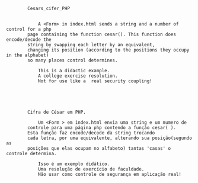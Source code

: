 


			Cesars_cifer_PHP


				A <Form> in index.html sends a string and a number of control for a php 
			page containing the function cesar(). This function does encode/decode the 
			string by swapping each letter by an equivalent, 
			changing its position (according to the positions they occupy in the alphabet) 
			so many places control determines.			
			
				This is a didactic example. 
				A college exercise resolution.
				Not for use like a  real security coupling!
			
			
		

		
			Cifra de César em PHP.
		
				Um <Form > em index.html envia uma string e um numero de
			controle para uma página php contendo a função cesar( ).
			Esta função faz encode/decode da string trocando
			cada letra, por uma equivalente, alterando sua posição(segundo as
			posições que elas ocupam no alfabeto) tantas 'casas' o controle determina.
			
				Isso é um exemplo didático.
				Uma resolução de exercício de faculdade.
				Não usar como controle de segurança em aplicação real!
			
			
